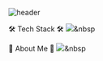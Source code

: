 ![header](https://capsule-render.vercel.app/api?type=cylinder&color=auto&height=300&section=header&text=HELLO!&fontSize=90&desc=mim's%20github%20profile&descAlignY=70&descAlign=62)

🛠 Tech Stack 🛠
<img src="https://img.shields.io/badge/로고이름-색상코드?style=flat&logo=로고이름&logoColor=white"/></a>&nbsp

🎳 About Me 🎳
<a href="링크주소"><img src="https://img.shields.io/badge/로고이름-색상코드?style=flat&logo=로고이름&logoColor=white&link=링크주소"/></a>&nbsp
